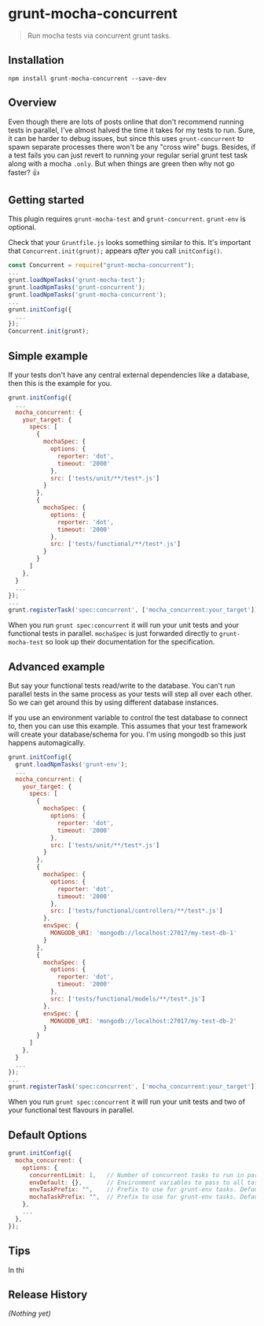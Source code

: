 # grunt-mocha-concurrent

> Run mocha tests via concurrent grunt tasks.

## Installation

```shell
npm install grunt-mocha-concurrent --save-dev
```

## Overview

Even though there are lots of posts online that don't recommend running tests in parallel, I've almost halved the time it takes for my tests to run. Sure, it can be harder to debug issues, but since this uses `grunt-concurrent` to spawn separate processes there won't be any "cross wire" bugs. Besides, if a test fails you can just revert to running your regular serial grunt test task along with a mocha `.only`. But when things are green then why not go faster? :thumbsup:

## Getting started

This plugin requires `grunt-mocha-test` and `grunt-concurrent`. `grunt-env` is optional.

Check that your `Gruntfile.js` looks something similar to this. It's important that `Concurrent.init(grunt);` appears *after* you call `initConfig()`.

```js
const Concurrent = require("grunt-mocha-concurrent");
...
grunt.loadNpmTasks('grunt-mocha-test');
grunt.loadNpmTasks('grunt-concurrent');
grunt.loadNpmTasks('grunt-mocha-concurrent');
...
grunt.initConfig({
  ...
});
Concurrent.init(grunt);

```

## Simple example

If your tests don't have any central external dependencies like a database, then this is the example for you.

```js
grunt.initConfig({
  ...
  mocha_concurrent: {
    your_target: {
      specs: [
        {
          mochaSpec: {
            options: { 
              reporter: 'dot', 
              timeout: '2000'
            },
            src: ['tests/unit/**/test*.js']
          }
        },
        {
          mochaSpec: {
            options: { 
              reporter: 'dot', 
              timeout: '2000'
            },
            src: ['tests/functional/**/test*.js']
          }
        }        
      ]
    },
  }
  ...
});
...
grunt.registerTask('spec:concurrent', ['mocha_concurrent:your_target']);
```

When you run `grunt spec:concurrent` it will run your unit tests and your functional tests in parallel.
`mochaSpec` is just forwarded directly to `grunt-mocha-test` so look up their documentation for the specification.

## Advanced example

But say your functional tests read/write to the database. You can't run parallel tests in the same process as your tests will step all over each other. So we can get around this by using different database instances.

If you use an environment variable to control the test database to connect to, then you can use this example. This assumes that your test framework will create your database/schema for you. I'm using mongodb so this just happens automagically.

```js
grunt.initConfig({
  grunt.loadNpmTasks('grunt-env');
  ...
  mocha_concurrent: {
    your_target: {
      specs: [
        {
          mochaSpec: {
            options: { 
              reporter: 'dot', 
              timeout: '2000'
            },
            src: ['tests/unit/**/test*.js']
          }
        },
        {
          mochaSpec: {
            options: { 
              reporter: 'dot', 
              timeout: '2000'
            },
            src: ['tests/functional/controllers/**/test*.js']
          },
          envSpec: {
            MONGODB_URI: 'mongodb://localhost:27017/my-test-db-1'
          }          
        },
        {
          mochaSpec: {
            options: { 
              reporter: 'dot', 
              timeout: '2000'
            },
            src: ['tests/functional/models/**/test*.js']
          },
          envSpec: {
            MONGODB_URI: 'mongodb://localhost:27017/my-test-db-2'
          }
        }
      ]
    },
  }
  ...
});
...
grunt.registerTask('spec:concurrent', ['mocha_concurrent:your_target']);
```

When you run `grunt spec:concurrent` it will run your unit tests and two of your functional test flavours in parallel.

## Default Options

```js
grunt.initConfig({
  mocha_concurrent: {
    options: {
      concurrentLimit: 1,   // Number of concurrent tasks to run in parallel. Defaults to number of cpu cores.
      envDefault: {},       // Environment variables to pass to all tasks. Defaults to null.
      envTaskPrefix: "",    // Prefix to use for grunt-env tasks. Defaults to mochaConcurrent-.
      mochaTaskPrefix: "",  // Prefix to use for grunt-env tasks. Defaults to mochaConcurrent-.
    },
    ...
  },
});
```

## Tips
In thi

## Release History
_(Nothing yet)_

